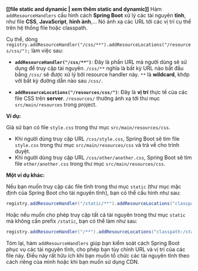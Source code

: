 **[[file static and dynamic | xem thêm static and dynamic]]**
Hàm `addResourceHandlers` cấu hình cách **Spring Boot** xử lý các tài nguyên **tĩnh**, như file **CSS**, **JavaScript**, **hình ảnh**,...  Nó ánh xạ các URL tới các vị trí cụ thể trên hệ thống file hoặc classpath.

Cụ thể, dòng `registry.addResourceHandler("/css/**").addResourceLocations("/resources/css/");` làm việc sau:

* **`addResourceHandler("/css/**")`**:  Đây là phần URL mà người dùng sẽ sử dụng để truy cập tài nguyên.  `/css/**` nghĩa là bất kỳ URL nào bắt đầu bằng `/css/` sẽ được xử lý bởi resource handler này.  `**` là **wildcard**, khớp với bất kỳ đường dẫn nào sau `/css/`.

* **`addResourceLocations("/resources/css/")`**: Đây là **vị trí** thực tế của các file CSS trên **server**.  `/resources/` thường ánh xạ tới thư mục `src/main/resources` trong project.

**Ví dụ:**

Giả sử bạn có file `style.css` trong thư mục `src/main/resources/css`.

* Khi người dùng truy cập URL `/css/style.css`, Spring Boot sẽ tìm file `style.css` trong thư mục `src/main/resources/css` và trả về cho trình duyệt.
* Khi người dùng truy cập URL `/css/other/another.css`, Spring Boot sẽ tìm file `other/another.css` trong thư mục `src/main/resources/css`.

**Một ví dụ khác:**

Nếu bạn muốn truy cập các file tĩnh trong thư mục `static` (thư mục mặc định của Spring Boot cho tài nguyên tĩnh), bạn có thể cấu hình như sau:

```java
registry.addResourceHandler("/static/**").addResourceLocations("classpath:/static/"); 
```

Hoặc nếu muốn cho phép truy cập tất cả tài nguyên trong thư mục `static`  mà không cần prefix `/static`, bạn có thể làm như sau:

```java
registry.addResourceHandler("/**").addResourceLocations("classpath:/static/");
```

Tóm lại, hàm `addResourceHandlers` giúp bạn kiểm soát cách Spring Boot phục vụ các tài nguyên tĩnh, cho phép bạn tùy chỉnh URL và vị trí của các file này.  Điều này rất hữu ích khi bạn muốn tổ chức các tài nguyên tĩnh theo cách riêng của mình hoặc khi bạn muốn sử dụng CDN.

